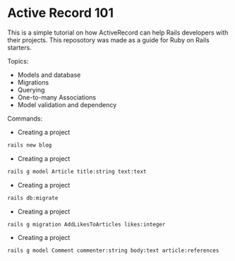# Active Record 101

This is a simple tutorial on how ActiveRecord can help Rails developers with their projects. This reposotory was made as a guide for Ruby on Rails starters.

Topics:

- Models and database
- Migrations
- Querying
- One-to-many Associations
- Model validation and dependency

Commands:

- Creating a project
```bash
rails new blog
```

- Creating a project
```bash
rails g model Article title:string text:text
```

- Creating a project
```bash
rails db:migrate
```

- Creating a project
```bash
rails g migration AddLikesToArticles likes:integer
```

- Creating a project
```bash
rails g model Comment commenter:string body:text article:references
```